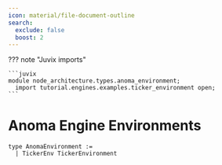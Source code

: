 ```yaml
---
icon: material/file-document-outline
search:
  exclude: false
  boost: 2
---
```


??? note "Juvix imports"

    ```juvix
    module node_architecture.types.anoma_environment;
      import tutorial.engines.examples.ticker_environment open;
    ```

# Anoma Engine Environments

```juvix
type AnomaEnvironment :=
  | TickerEnv TickerEnvironment
```
